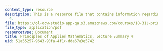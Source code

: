 ```yaml
---
content_type: resource
description: This is a resource file that contains information regarding lecture summary
  4.
file: https://ol-ocw-studio-app-qa.s3.amazonaws.com/courses/18-311-principles-of-applied-mathematics-spring-2014/51a55257964390fa4f1cdda67a3e5742_MIT18_311S14_Lecture4.pdf
file_type: application/pdf
resourcetype: Document
title: Principles of Applied Mathematics, Lecture Summary 4
uid: 51a55257-9643-90fa-4f1c-dda67a3e5742
---
```

